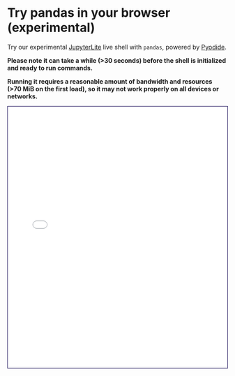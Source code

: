 # Try pandas in your browser (experimental)

Try our experimental [JupyterLite](https://jupyterlite.readthedocs.io/en/stable/) live shell with `pandas`, powered by [Pyodide](https://pyodide.org/en/stable/).

**Please note it can take a while (>30 seconds) before the shell is initialized and ready to run commands.**

**Running it requires a reasonable amount of bandwidth and resources (>70 MiB on the first load), so it may not work properly on all devices or networks.**

<!-- This JupyterLite deployment is reused from the one built using the `jupyterlite-sphinx` Sphinx extension
as a part of the interactive docs utilities in the pandas documentation.

To debug locally, replace the URL substring below with "../doc/build/html/lite/<...>", as appropriate. -->

<iframe
  src="./docs/lite/repl/index.html?toolbar=1&kernel=python&execute=0&code=import%20pandas%20as%20pd%0Adf%20%3D%20pd.DataFrame%28%7B%22num_legs%22%3A%20%5B2%2C%204%5D%2C%20%22num_wings%22%3A%20%5B2%2C%200%5D%7D%2C%20index%3D%5B%22falcon%22%2C%20%22dog%22%5D%29%0Adf"
  style="width: 100%; max-width: 650px; height: 600px; border: 1px solid #130753;"
></iframe>
